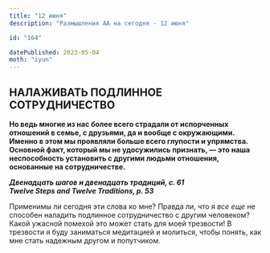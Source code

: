 ```yaml
---
title: "12 июня"
description: "Размышления АА на сегодня - 12 июня"

id: "164"

datePublished: 2023-05-04
moth: "iyun"
---
```


## НАЛАЖИВАТЬ ПОДЛИННОЕ СОТРУДНИЧЕСТВО

**Но ведь многие из нас более всего страдали от испорченных отношений в семье,
с друзьями, да и вообще с окружающими. Именно в этом мы проявляли больше всего
глупости и упрямства. Основной факт, который мы не удосужились признать, — это
наша неспособность установить с другими людьми отношения, основанные на
сотрудничестве.**

**_Двенадцать шагов и двенадцать традиций, с. 61  
Twelve Steps and Twelve Traditions, p. 53_**

Применимы ли сегодня эти слова ко мне? Правда ли, что я _все еще_ не способен
наладить подлинное сотрудничество с другим человеком? Какой ужасной помехой
это может стать для моей трезвости! В трезвости я буду заниматься медитацией и
молиться, чтобы понять, как мне стать надежным другом и попутчиком.
